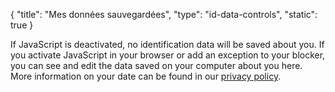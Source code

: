 {
    "title": "Mes données sauvegardées",
    "type": "id-data-controls",
    "static": true
}
 
<noscript class="noscript noscript-privacy-policy">If JavaScript is deactivated, no identification data will be saved about you. If you activate JavaScript in your browser or add an exception to your blocker, you can see and edit the data saved on your computer about you here. More information on your date can be found in our <a href="/privacy">privacy policy</a>.</noscript>
